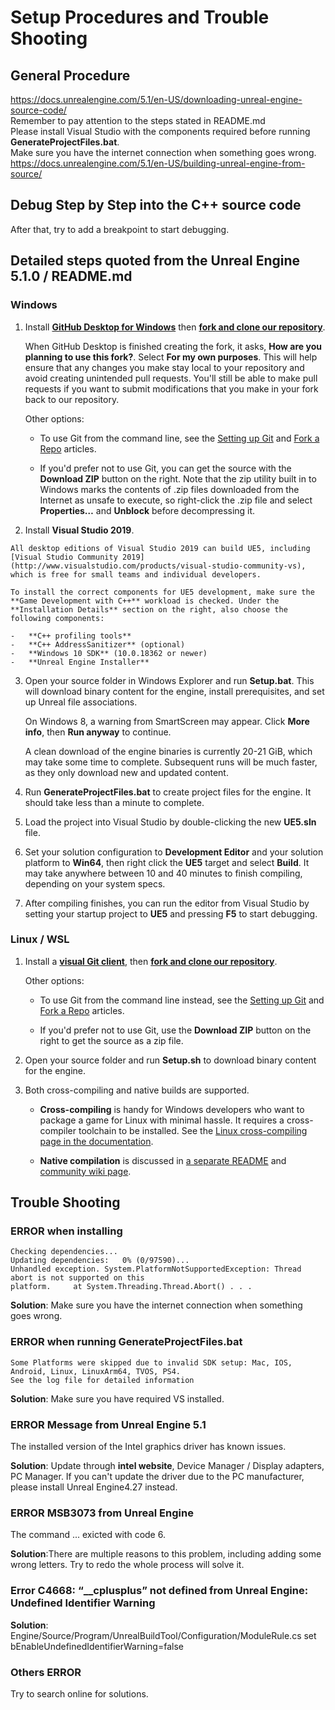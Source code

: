 # Setup Procedures and Trouble Shooting
## General Procedure
https://docs.unrealengine.com/5.1/en-US/downloading-unreal-engine-source-code/ \
Remember to pay attention to the steps stated in README.md\
Please install Visual Studio with the components required before running 
**GenerateProjectFiles.bat**.\
Make sure you have the internet connection when something goes wrong.\
https://docs.unrealengine.com/5.1/en-US/building-unreal-engine-from-source/

## Debug Step by Step into the C++ source code
After that, try to add a breakpoint to start debugging.

## Detailed steps quoted from the Unreal Engine 5.1.0 / README.md
### Windows
1.  Install **[GitHub Desktop for Windows](https://desktop.github.com/)** then **[fork and clone our repository](https://guides.github.com/activities/forking/)**. 

    When GitHub Desktop is finished creating the fork, it asks, **How are you planning to use this fork?**. Select **For my own purposes**. This will help ensure that any changes you make stay local to your repository and avoid creating unintended pull requests. You'll still be able to make pull requests if you want to submit modifications that you make in your fork back to our repository.

    Other options:

    -   To use Git from the command line, see the [Setting up Git](https://help.github.com/articles/set-up-git/) and [Fork a Repo](https://help.github.com/articles/fork-a-repo/) articles.

    -   If you'd prefer not to use Git, you can get the source with the **Download ZIP** button on the right. Note that the zip utility built in to Windows marks the contents of .zip files downloaded from the Internet as unsafe to execute, so right-click the .zip file and select **Properties…** and **Unblock** before decompressing it.

2.    Install **Visual Studio 2019**.

    All desktop editions of Visual Studio 2019 can build UE5, including [Visual Studio Community 2019](http://www.visualstudio.com/products/visual-studio-community-vs), which is free for small teams and individual developers.

    To install the correct components for UE5 development, make sure the **Game Development with C++** workload is checked. Under the **Installation Details** section on the right, also choose the following components:

    -   **C++ profiling tools**
    -   **C++ AddressSanitizer** (optional)
    -   **Windows 10 SDK** (10.0.18362 or newer)
    -   **Unreal Engine Installer**

3.  Open your source folder in Windows Explorer and run **Setup.bat**. This will download binary content for the engine, install prerequisites, and set up Unreal file associations.

    On Windows 8, a warning from SmartScreen may appear. Click **More info**, then **Run anyway** to continue.

    A clean download of the engine binaries is currently 20-21 GiB, which may take some time to complete. Subsequent runs will be much faster, as they only download new and updated content.

4.  Run **GenerateProjectFiles.bat** to create project files for the engine. It should take less than a minute to complete.  

5.  Load the project into Visual Studio by double-clicking the new **UE5.sln** file.

6.  Set your solution configuration to **Development Editor** and your solution platform to **Win64**, then right click the **UE5** target and select **Build**. It may take anywhere between 10 and 40 minutes to finish compiling, depending on your system specs.

7.  After compiling finishes, you can run the editor from Visual Studio by setting your startup project to **UE5** and pressing **F5** to start debugging.

### Linux / WSL

1.  Install a **[visual Git client](https://git-scm.com/download/gui/linux)**, then **[fork and clone our repository](https://guides.github.com/activities/forking/)**.

    Other options:
    
    -   To use Git from the command line instead, see the [Setting up Git](https://help.github.com/articles/set-up-git/) and [Fork a Repo](https://help.github.com/articles/fork-a-repo/) articles.

    -   If you'd prefer not to use Git, use the **Download ZIP** button on the right to get the source as a zip file.

2.  Open your source folder and run **Setup.sh** to download binary content for the engine.

3.  Both cross-compiling and native builds are supported.

    -   **Cross-compiling** is handy for Windows developers who want to package a game for Linux with minimal hassle. It requires a cross-compiler toolchain to be installed. See the [Linux cross-compiling page in the documentation](https://docs.unrealengine.com/linux-development-requirements-for-unreal-engine/).

    -   **Native compilation** is discussed in [a separate README](Engine/Build/BatchFiles/Linux/README.md) and [community wiki page](https://unrealcommunity.wiki/building-on-linux-qr8t0si2).

## Trouble Shooting
### ERROR when installing
```
Checking dependencies...                                                                                                                        Updating dependencies:   0% (0/97590)...                                                                                  
Unhandled exception. System.PlatformNotSupportedException: Thread abort is not supported on this 
platform.     at System.Threading.Thread.Abort() . . . 
```
**Solution**:
Make sure you have the internet connection when something goes wrong.

### ERROR when running GenerateProjectFiles.bat 
```
Some Platforms were skipped due to invalid SDK setup: Mac, IOS, Android, Linux, LinuxArm64, TVOS, PS4.
See the log file for detailed information
```
**Solution**:
Make sure you have required VS installed.

### ERROR Message from Unreal Engine 5.1 
The installed version of the Intel graphics driver has known issues.

**Solution**:
Update through  **intel website**, Device Manager / Display adapters, PC Manager.
If you can't update the driver due to the PC manufacturer, please install Unreal Engine4.27 instead.

### ERROR MSB3073 from Unreal Engine 
The command ... exicted with code 6.

**Solution**:There are multiple reasons to this problem, including adding some wrong letters.
Try to redo the whole process will solve it.

### Error C4668: “__cplusplus” not defined from Unreal Engine: Undefined Identifier Warning
**Solution**:
Engine/Source/Program/UnrealBuildTool/Configuration/ModuleRule.cs
set bEnableUndefinedIdentifierWarning=false

### Others ERROR
Try to search online for solutions.
